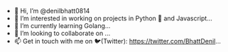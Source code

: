 - 👋 Hi, I’m @denilbhatt0814
- 👀 I’m interested in working on projects in Python 🐍 and Javascript...
- 🌱 I’m currently learning Golang...
- 💞️ I’m looking to collaborate on ...
- 📫 Get in touch with me on 🐦(Twitter): https://twitter.com/BhattDenil...    

<!---
denilbhatt0814/denilbhatt0814 is a ✨ special ✨ repository because its `README.md` (this file) appears on your GitHub profile.
You can click the Preview link to take a look at your changes.
--->
